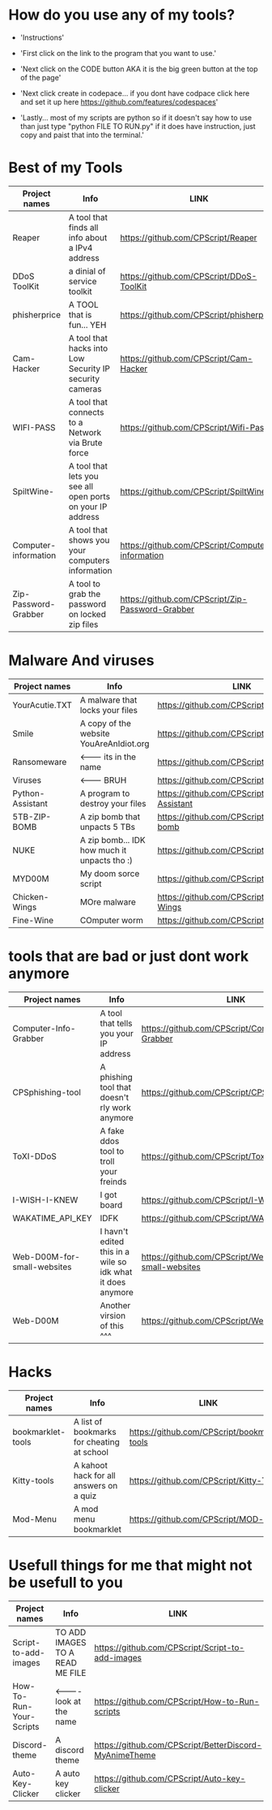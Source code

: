 # How do you use any of my tools?
* 'Instructions'
  
* 'First click on the link to the program that you want to use.'
* 'Next click on the CODE button AKA it is the big green button at the top of the page'
* 'Next click create in codepace... if you dont have codpace click here and set it up here https://github.com/features/codespaces'
* 'Lastly... most of my scripts are python so if it doesn't say how to use than just type "python FILE TO RUN.py" if it does have instruction, just copy and paist that into the terminal.'

# Best of my Tools

Project names | Info | LINK
--------- | --------- | --------- 
Reaper | A tool that finds all info about a IPv4 address | https://github.com/CPScript/Reaper
DDoS ToolKit | a dinial of service toolkit | https://github.com/CPScript/DDoS-ToolKit
phisherprice | A TOOL that is fun... YEH | https://github.com/CPScript/phisherprice
Cam-Hacker | A tool that hacks into Low Security IP security cameras | https://github.com/CPScript/Cam-Hacker
WIFI-PASS | A tool that connects to a Network via Brute force | https://github.com/CPScript/Wifi-Pass
SpiltWine- | A tool that lets you see all open ports on your IP address | https://github.com/CPScript/SpiltWine-
Computer-information | A tool that shows you your computers information | https://github.com/CPScript/Computer-information
Zip-Password-Grabber | A tool to grab the password on locked zip files | https://github.com/CPScript/Zip-Password-Grabber





# Malware And viruses

Project names | Info | LINK
--------- | --------- | ---------
YourAcutie.TXT | A malware that locks your files | https://github.com/CPScript/YourAcutie.TXT
Smile | A copy of the website YouAreAnIdiot.org | https://github.com/CPScript/Smile
Ransomeware | <--- its in the name  | https://github.com/CPScript/Ransomeware
Viruses | <--- BRUH | https://github.com/CPScript/Viruses
Python-Assistant | A program to destroy your files | https://github.com/CPScript/Python-Assistant
5TB-ZIP-BOMB | A zip bomb that unpacts 5 TBs | https://github.com/CPScript/5TB-ZIP-bomb
NUKE | A zip bomb... IDK how much it unpacts tho :) | https://github.com/CPScript/Nuke
MYD00M | My doom sorce script | https://github.com/CPScript/MyD00M
Chicken-Wings | MOre malware | https://github.com/CPScript/Chicken-Wings
Fine-Wine | COmputer worm | https://github.com/CPScript/Fine-Wine





# tools that are bad or just dont work anymore

Project names | Info | LINK
--------- | --------- | ---------
Computer-Info-Grabber | A tool that tells you your IP address | https://github.com/CPScript/Computer-Info-Grabber
CPSphishing-tool | A phishing tool that doesn't rly work anymore | https://github.com/CPScript/CPSphishing-tool
ToXI-DDoS | A fake ddos tool to troll your freinds | https://github.com/CPScript/Toxi-DDoS
I-WISH-I-KNEW | I got board | https://github.com/CPScript/I-WISH-I-KNEW 
WAKATIME_API_KEY | IDFK | https://github.com/CPScript/WAKATIME_API_KEY
Web-D00M-for-small-websites | I havn't edited this in a wile so idk what it does anymore | https://github.com/CPScript/Web-D00M-for-small-websites
Web-D00M | Another virsion of this ^^^ | https://github.com/CPScript/Web-D00M




# Hacks

Project names | Info | LINK
--------- | --------- | ---------
bookmarklet-tools | A list of bookmarks for cheating at school | https://github.com/CPScript/bookmarlet-tools
Kitty-tools | A kahoot hack for all answers on a quiz | https://github.com/CPScript/Kitty-Tools
Mod-Menu | A mod menu bookmarklet | https://github.com/CPScript/MOD-menu




# Usefull things for me that might not be usefull to you

Project names | Info | LINK
--------- | --------- | ---------
Script-to-add-images | TO ADD IMAGES TO A READ ME FILE | https://github.com/CPScript/Script-to-add-images
How-To-Run-Your-Scripts | <---- look at the name | https://github.com/CPScript/How-to-Run-scripts
Discord-theme | A discord theme | https://github.com/CPScript/BetterDiscord-MyAnimeTheme
Auto-Key-Clicker | A auto key clicker | https://github.com/CPScript/Auto-key-clicker


